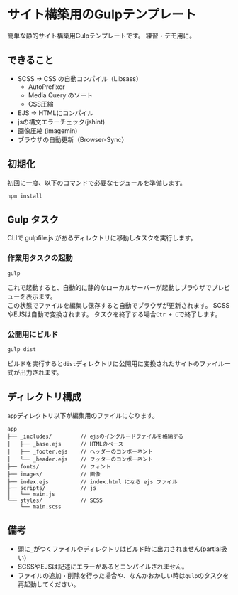 # サイト構築用のGulpテンプレート
簡単な静的サイト構築用Gulpテンプレートです。
練習・デモ用に。

## できること
- SCSS -> CSS の自動コンパイル（Libsass）
  - AutoPrefixer
  - Media Query のソート
  - CSS圧縮
- EJS -> HTMLにコンパイル
- jsの構文エラーチェック(jshint)
- 画像圧縮 (imagemin)
- ブラウザの自動更新（Browser-Sync）

## 初期化
初回に一度、以下のコマンドで必要なモジュールを準備します。

```
npm install
```

## Gulp タスク
CLIで gulpfile.js があるディレクトリに移動しタスクを実行します。

### 作業用タスクの起動
```
gulp
```
これで起動すると、自動的に静的なローカルサーバーが起動しブラウザでプレビューを表示ます。  
この状態でファイルを編集し保存すると自動でブラウザが更新されます。
SCSSやEJSは自動で変換されます。
タスクを終了する場合`Ctr + C`で終了します。

### 公開用にビルド
```
gulp dist
```
ビルドを実行すると`dist`ディレクトリに公開用に変換されたサイトのファイル一式が出力されます。

## ディレクトリ構成
`app`ディレクトリ以下が編集用のファイルになります。

```
app
├── _includes/         // ejsのインクルードファイルを格納する
│   ├── _base.ejs      // HTMLのベース
│   ├── _footer.ejs    // ヘッダーのコンポーネント
│   └── _header.ejs    // フッターのコンポーネント
├── fonts/             // フォント
├── images/            // 画像
├── index.ejs          // index.html になる ejs ファイル
├── scripts/           // js
│   └── main.js
└── styles/            // SCSS
    └── main.scss
```

## 備考
- 頭に`_`がつくファイルやディレクトリはビルド時に出力されません(partial扱い)
- SCSSやEJSは記述にエラーがあるとコンパイルされません。
- ファイルの追加・削除を行った場合や、なんかおかしい時は`gulp`のタスクを再起動してください。
